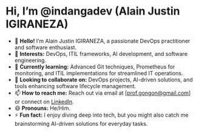 # Hi, I’m @indangadev (Alain Justin IGIRANEZA)

- 👋 **Hello!** I’m Alain Justin IGIRANEZA, a passionate DevOps practitioner and software enthusiast.
- 👀 **Interests:** DevOps, ITIL frameworks, AI development, and software engineering.
- 🌱 **Currently learning:** Advanced Git techniques, Prometheus for monitoring, and ITIL implementations for streamlined IT operations.
- 💞️ **Looking to collaborate on:** DevOps projects, AI-driven solutions, and tools enhancing software lifecycle management.
- 📫 **How to reach me:** Reach out via email at [prof.gongon@gmail.com] or connect on [LinkedIn](https://www.linkedin.com/in/indangadev).
- 😄 **Pronouns:** He/Him.
- ⚡ **Fun fact:** I enjoy diving deep into tech, but you might also catch me brainstorming AI-driven solutions for everyday tasks.

<!---
indangadev/indangadev is a ✨ special ✨ repository because its `README.md` (this file) appears on your GitHub profile.
You can click the Preview link to take a look at your changes.
--->


